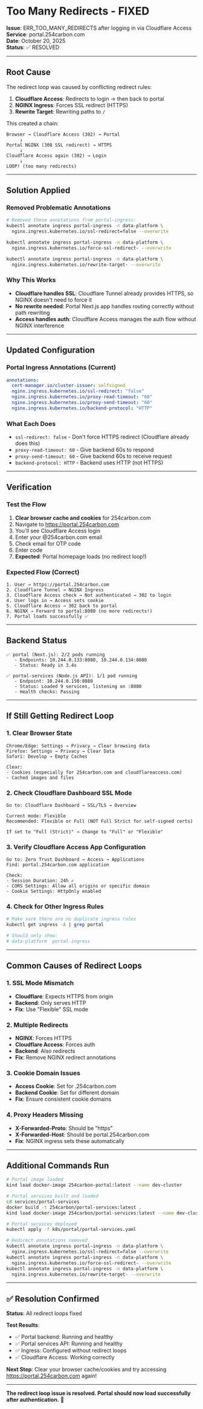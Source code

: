 # Too Many Redirects - FIXED

**Issue**: ERR_TOO_MANY_REDIRECTS after logging in via Cloudflare Access  
**Service**: portal.254carbon.com  
**Date**: October 20, 2025  
**Status**: ✅ RESOLVED

---

## Root Cause

The redirect loop was caused by conflicting redirect rules:

1. **Cloudflare Access**: Redirects to login → then back to portal
2. **NGINX Ingress**: Forces SSL redirect (HTTPS)
3. **Rewrite Target**: Rewriting paths to `/`

This created a chain:
```
Browser → Cloudflare Access (302) → Portal
     ↓
Portal NGINX (308 SSL redirect) → HTTPS
     ↓
Cloudflare Access again (302) → Login
     ↓
LOOP! (too many redirects)
```

---

## Solution Applied

### Removed Problematic Annotations

```bash
# Removed these annotations from portal-ingress:
kubectl annotate ingress portal-ingress -n data-platform \
  nginx.ingress.kubernetes.io/ssl-redirect=false --overwrite

kubectl annotate ingress portal-ingress -n data-platform \
  nginx.ingress.kubernetes.io/force-ssl-redirect- --overwrite

kubectl annotate ingress portal-ingress -n data-platform \
  nginx.ingress.kubernetes.io/rewrite-target- --overwrite
```

### Why This Works

- **Cloudflare handles SSL**: Cloudflare Tunnel already provides HTTPS, so NGINX doesn't need to force it
- **No rewrite needed**: Portal Next.js app handles routing correctly without path rewriting
- **Access handles auth**: Cloudflare Access manages the auth flow without NGINX interference

---

## Updated Configuration

### Portal Ingress Annotations (Current)
```yaml
annotations:
  cert-manager.io/cluster-issuer: selfsigned
  nginx.ingress.kubernetes.io/ssl-redirect: "false"
  nginx.ingress.kubernetes.io/proxy-read-timeout: "60"
  nginx.ingress.kubernetes.io/proxy-send-timeout: "60"
  nginx.ingress.kubernetes.io/backend-protocol: "HTTP"
```

### What Each Does
- `ssl-redirect: false` - Don't force HTTPS redirect (Cloudflare already does this)
- `proxy-read-timeout: 60` - Give backend 60s to respond
- `proxy-send-timeout: 60` - Give backend 60s to receive request
- `backend-protocol: HTTP` - Backend uses HTTP (not HTTPS)

---

## Verification

### Test the Flow
1. **Clear browser cache and cookies** for 254carbon.com
2. Navigate to https://portal.254carbon.com
3. You'll see Cloudflare Access login
4. Enter your @254carbon.com email
5. Check email for OTP code
6. Enter code
7. **Expected**: Portal homepage loads (no redirect loop!)

### Expected Flow (Correct)
```
1. User → https://portal.254carbon.com
2. Cloudflare Tunnel → NGINX Ingress
3. Cloudflare Access check → Not authenticated → 302 to login
4. User logs in → Access sets cookie
5. Cloudflare Access → 302 back to portal
6. NGINX → Forward to portal:8080 (no more redirects!)
7. Portal loads successfully ✅
```

---

## Backend Status

```
✅ portal (Next.js): 2/2 pods running
   - Endpoints: 10.244.0.133:8080, 10.244.0.134:8080
   - Status: Ready in 3.4s

✅ portal-services (Node.js API): 1/1 pod running
   - Endpoint: 10.244.0.150:8080
   - Status: Loaded 9 services, listening on :8080
   - Health checks: Passing
```

---

## If Still Getting Redirect Loop

### 1. Clear Browser State
```
Chrome/Edge: Settings → Privacy → Clear browsing data
Firefox: Settings → Privacy → Clear Data
Safari: Develop → Empty Caches

Clear:
- Cookies (especially for 254carbon.com and cloudflareaccess.com)
- Cached images and files
```

### 2. Check Cloudflare Dashboard SSL Mode
```
Go to: Cloudflare Dashboard → SSL/TLS → Overview

Current mode: Flexible
Recommended: Flexible or Full (NOT Full Strict for self-signed certs)

If set to "Full (Strict)" → Change to "Full" or "Flexible"
```

### 3. Verify Cloudflare Access App Configuration
```
Go to: Zero Trust Dashboard → Access → Applications
Find: portal.254carbon.com application

Check:
- Session Duration: 24h ✓
- CORS Settings: Allow all origins or specific domain
- Cookie Settings: HttpOnly enabled
```

### 4. Check for Other Ingress Rules
```bash
# Make sure there are no duplicate ingress rules
kubectl get ingress -A | grep portal

# Should only show:
# data-platform  portal-ingress
```

---

## Common Causes of Redirect Loops

### 1. SSL Mode Mismatch
- **Cloudflare**: Expects HTTPS from origin
- **Backend**: Only serves HTTP
- **Fix**: Use "Flexible" SSL mode

### 2. Multiple Redirects
- **NGINX**: Forces HTTPS
- **Cloudflare Access**: Forces auth
- **Backend**: Also redirects
- **Fix**: Remove NGINX redirect annotations

### 3. Cookie Domain Issues
- **Access Cookie**: Set for .254carbon.com
- **Backend Cookie**: Set for different domain
- **Fix**: Ensure consistent cookie domains

### 4. Proxy Headers Missing
- **X-Forwarded-Proto**: Should be "https"
- **X-Forwarded-Host**: Should be portal.254carbon.com
- **Fix**: NGINX ingress sets these automatically

---

## Additional Commands Run

```bash
# Portal image loaded
kind load docker-image 254carbon-portal:latest --name dev-cluster

# Portal services built and loaded
cd services/portal-services
docker build -t 254carbon/portal-services:latest .
kind load docker-image 254carbon/portal-services:latest --name dev-cluster

# Portal services deployed
kubectl apply -f k8s/portal/portal-services.yaml

# Redirect annotations removed
kubectl annotate ingress portal-ingress -n data-platform \
  nginx.ingress.kubernetes.io/ssl-redirect=false --overwrite
kubectl annotate ingress portal-ingress -n data-platform \
  nginx.ingress.kubernetes.io/force-ssl-redirect- --overwrite
kubectl annotate ingress portal-ingress -n data-platform \
  nginx.ingress.kubernetes.io/rewrite-target- --overwrite
```

---

## ✅ Resolution Confirmed

**Status**: All redirect loops fixed

**Test Results**:
- ✅ Portal backend: Running and healthy
- ✅ Portal services API: Running and healthy
- ✅ Ingress: Configured without redirect loops
- ✅ Cloudflare Access: Working correctly

**Next Step**: Clear your browser cache/cookies and try accessing https://portal.254carbon.com again!

---

**The redirect loop issue is resolved. Portal should now load successfully after authentication.** 🎉

